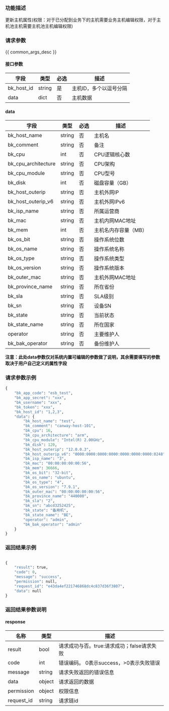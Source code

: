 ### 功能描述

更新主机属性(权限：对于已分配到业务下的主机需要业务主机编辑权限，对于主机池主机需要主机池主机编辑权限)

### 请求参数

{{ common_args_desc }}

#### 接口参数

| 字段      |  类型      | 必选   |  描述      |
|-----------|------------|--------|------------|
| bk_host_id  | string      | 是     | 主机ID，多个以逗号分隔 |
| data        | dict        | 否     | 主机数据 |

#### data

| 字段      |  类型      | 必选   |  描述      |
|-----------|------------|--------|------------|
| bk_host_name    |  string  | 否     | 主机名 |
| bk_comment      | string | 否     | 备注                |
| bk_cpu      | int    | 否     | CPU逻辑核心数          |
| bk_cpu_architecture      | string | 否     | CPU架构             |
| bk_cpu_module      | string | 否     | CPU型号             |
| bk_disk      | int    | 否     | 磁盘容量（GB）          |
| bk_host_outerip      | string | 否     | 主机外网IP            |
| bk_host_outerip_v6      | string | 否     | 主机外网IPv6          |
| bk_isp_name      | string | 否     | 所属运营商             |
| bk_mac      | string | 否     | 主机内网MAC地址         |
| bk_mem      | int    | 否     | 主机名内存容量（MB）       |
| bk_os_bit      | string | 否     | 操作系统位数            |
| bk_os_name      | string | 否     | 操作系统名称            |
| bk_os_type      | string | 否     | 操作系统类型            |
| bk_os_version      | string | 否     | 操作系统版本            |
| bk_outer_mac      | string | 否     | 主机外网MAC地址         |
| bk_province_name      | string | 否     | 所在省份              |
| bk_sla      | string | 否     | SLA级别             |
| bk_sn      | string | 否     | 设备SN              |
| bk_state      | string | 否     | 当前状态              |
| bk_state_name      | string | 否     | 所在国家              |
| operator      | string | 否     | 主要维护人             |
| bk_bak_operator      | string | 否     | 备份维护人             |

**注意：此处data参数仅对系统内置可编辑的参数做了说明，其余需要填写的参数取决于用户自己定义的属性字段**

### 请求参数示例

```python
{
    "bk_app_code": "esb_test",
    "bk_app_secret": "xxx",
    "bk_username": "xxx",
    "bk_token": "xxx",
    "bk_host_id": "1,2,3",
    "data": {
        "bk_host_name": "test",
        "bk_comment": "canway-host-101",
        "bk_cpu": 16,
        "bk_cpu_architecture": "arm",
        "bk_cpu_module": "Intel(R) 2.00GHz",
        "bk_disk": 120,
        "bk_host_outerip": "12.0.0.3",
        "bk_host_outerip_v6": "0000:0000:0000:0000:0000:0000:0000:0248",
        "bk_isp_name": "3",
        "bk_mac": "00:00:00:00:00:56",
        "bk_mem": 36666,
        "bk_os_bit": "32-bit",
        "bk_os_name": "ubuntu",
        "bk_os_type": "4",
        "bk_os_version": "7.9.1",
        "bk_outer_mac": "00:00:00:00:00:56",
        "bk_province_name": "440000",
        "bk_sla": "2",
        "bk_sn": "abcd3252425",
        "bk_state": "备用机",
        "bk_state_name": "BE",
        "operator": "admin",
        "bk_bak_operator": "admin"
    }
}
```

### 返回结果示例

```python

{
    "result": true,
    "code": 0,
    "message": "success",
    "permission": null,
    "request_id": "e43da4ef221746868dc4c837d36f3807",
    "data": null
}
```

### 返回结果参数说明
#### response

| 名称    | 类型   | 描述                                    |
| ------- | ------ | ------------------------------------- |
| result  | bool   | 请求成功与否。true:请求成功；false请求失败 |
| code    | int    | 错误编码。 0表示success，>0表示失败错误    |
| message | string | 请求失败返回的错误信息                    |
| data    | object | 请求返回的数据                           |
| permission    | object | 权限信息    |
| request_id    | string | 请求链id    |